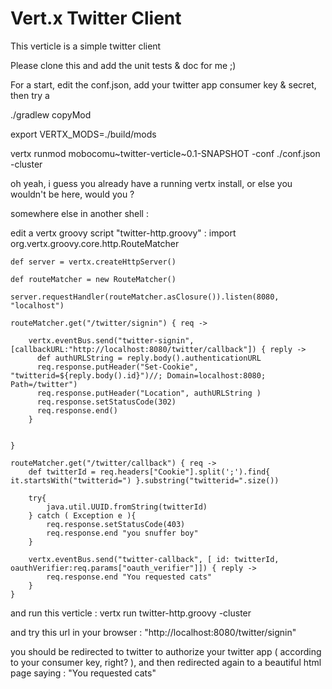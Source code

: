 # Vert.x Twitter Client

This verticle is a simple twitter client

Please clone this and add the unit tests & doc for me ;)

For a start, edit the conf.json, add your twitter app consumer key & secret, then try a 

./gradlew copyMod

export VERTX_MODS=./build/mods

vertx runmod mobocomu~twitter-verticle~0.1-SNAPSHOT -conf ./conf.json -cluster

oh yeah, i guess you already have a running vertx install, or else you wouldn't be here, would you ? 


somewhere else in another shell : 

edit a vertx groovy script "twitter-http.groovy" :
    import org.vertx.groovy.core.http.RouteMatcher

    def server = vertx.createHttpServer()

    def routeMatcher = new RouteMatcher()

    server.requestHandler(routeMatcher.asClosure()).listen(8080, "localhost")

    routeMatcher.get("/twitter/signin") { req ->

        vertx.eventBus.send("twitter-signin", [callbackURL:"http://localhost:8080/twitter/callback"]) { reply ->
          def authURLString = reply.body().authenticationURL
          req.response.putHeader("Set-Cookie", "twitterid=${reply.body().id}")//; Domain=localhost:8080; Path=/twitter")
          req.response.putHeader("Location", authURLString )
          req.response.setStatusCode(302)
          req.response.end()
        }


    }

    routeMatcher.get("/twitter/callback") { req ->
        def twitterId = req.headers["Cookie"].split(';').find{ it.startsWith("twitterid=") }.substring("twitterid=".size())

        try{ 
            java.util.UUID.fromString(twitterId)
        } catch ( Exception e ){ 
            req.response.setStatusCode(403)
            req.response.end "you snuffer boy"
        }

        vertx.eventBus.send("twitter-callback", [ id: twitterId, oauthVerifier:req.params["oauth_verifier"]]) { reply ->
            req.response.end "You requested cats"
        }
    }


and run this verticle : vertx run twitter-http.groovy -cluster

and try this url in your browser : "http://localhost:8080/twitter/signin"

you should be redirected to twitter to authorize your twitter app ( according to your consumer key, right? ), and then redirected again to a beautiful html page saying : "You requested cats"